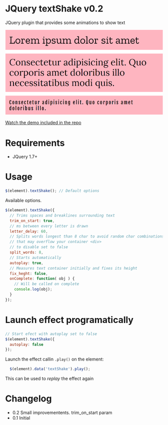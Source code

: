# JQuery textShake v0.2
JQuery plugin that provides some animations to show text

![Smple](sample.gif)

[Watch the demo included in the repo](https://htmlpreview.github.io/?https://raw.githubusercontent.com/carloscabo/jquery-text-shake/master/index.html)

# Requirements

- JQuery 1.7+

# Usage
```javascript
$(element).textShake(); // Default options
```

Available options.

```javascript
$(element).textShake({
  // Trims spaces and breaklines surrounding text
  trim_on_start: true,
  // ms between every letter is drawn
  letter_delay: 60,
  // Splits words longest than 8 char to avoid random char combinations
  // that may overflow your container <div>
  // to disable set to false
  split_words: 8,
  // Starts automatically
  autoplay: true,
  // Measures text container initially and fixes its height
  fix_heght: false,
  onComplete: function( obj ) {
    // Will be called on complete
    console.log(obj);
  }
});
```

# Launch effect programatically

```javascript
// Start efect with autoplay set to false
$(element).textShake({
  autoplay: false
});
```

Launch the effect callin  `.play()` on the element:

```javascript
  $(element).data('textShake').play();
```
This can be used to _replay_ the effect again

# Changelog

 * 0.2 Small improvementents. trim_on_start param
 * 0.1 Initial
